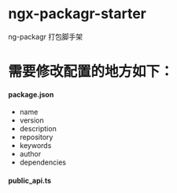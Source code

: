 # ngx-packagr-starter

ng-packagr 打包脚手架

# 需要修改配置的地方如下：

#### package.json
- name
- version
- description
- repository
- keywords
- author
- dependencies

#### public_api.ts